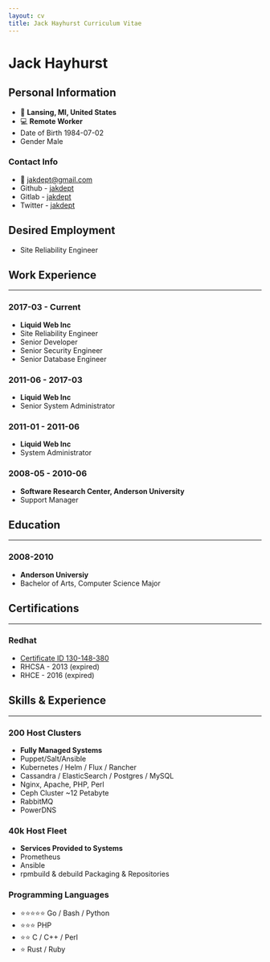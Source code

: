 ```yaml
---
layout: cv
title: Jack Hayhurst Curriculum Vitae
---
```


# Jack Hayhurst

## Personal Information
- 📍 __Lansing, MI, United States__
- 💻 __Remote Worker__
- Date of Birth 1984-07-02
- Gender Male

### Contact Info
- 📧 [jakdept@gmail.com](mailto:jakdept@gmail.com)
- Github - [jakdept](https://github.com/jakdept)
- Gitlab - [jakdept](https://gitlab.com/jakdept)
- Twitter - [jakdept](https://twitter.com/jakdept)

## Desired Employment
- Site Reliability Engineer

## Work Experience
---
### 2017-03 - Current
- __Liquid Web Inc__
- Site Reliability Engineer
- Senior Developer
- Senior Security Engineer
- Senior Database Engineer

### 2011-06 - 2017-03
- __Liquid Web Inc__
- Senior System Administrator

### 2011-01 - 2011-06
- __Liquid Web Inc__
- System Administrator

### 2008-05 - 2010-06
- __Software Research Center, Anderson University__
- Support Manager

## Education
---
### 2008-2010
- __Anderson Universiy__
- Bachelor of Arts, Computer Science Major

## Certifications
---
### Redhat

- [Certificate ID 130-148-380](https://rhtapps.redhat.com/verify?certId=130-148-380)
- RHCSA - 2013 (expired)
- RHCE - 2016 (expired)


## Skills & Experience
---
### 200 Host Clusters
- __Fully Managed Systems__
- Puppet/Salt/Ansible
- Kubernetes / Helm / Flux / Rancher
- Cassandra / ElasticSearch / Postgres / MySQL
- Nginx, Apache, PHP, Perl
- Ceph Cluster ~12 Petabyte
- RabbitMQ
- PowerDNS

### 40k Host Fleet
- __Services Provided to Systems__
- Prometheus
- Ansible
- rpmbuild & debuild Packaging & Repositories

### Programming Languages
- ⭐️⭐️⭐️⭐️⭐️ Go / Bash / Python
- ⭐️⭐️⭐️ PHP
- ⭐️⭐️ C / C++ / Perl
- ⭐️ Rust / Ruby




<!-- ### Footer

Last updated: May 2021 -->


